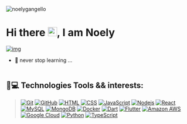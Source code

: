 <p align="left"><img src="https://komarev.com/ghpvc/?username=noelygangello" alt="noelygangello" /></p>

<h1 align = "justify"> Hi there <img src="https://media.giphy.com/media/hvRJCLFzcasrR4ia7z/giphy.gif" width="25px">, I am Noely</h1>

[![img](https://rawcdn.githack.com/NoelyGangello/NoelyGangello/08cb021b61e2b3730fb676c577bf27ae6947231a/assets/pix/Noely-G_fs-tn-18.svg)](https://github.com/dh-fs-tn-18-g7)

<!--
[![img](https://rawcdn.githack.com/dh-fs-tn-18-g7/.github/97babdb5dca2a7cdfdb765c692887654a74a4803/profile/dh-fstn-19-g7.svg)](https://github.com/dh-fs-tn-18-g7)
-->
<!--
**NoelyGangello/NoelyGangello** is a ✨ _special_ ✨ repository because its `README.md` (this file) appears on your GitHub profile.
-->


- 🌱 never stop learning ... 
<br> </br>
## 🚀💻 Technologies Tools && interests: 

> [![Git](https://img.shields.io/badge/-Git-black?style=flat-square&logo=git)](https://git-scm.com)
[![GitHub](https://img.shields.io/badge/-GitHub-181717?style=flat-square&logo=github)](https://github.com/)
[![HTML](https://img.shields.io/badge/-HTML5-E34F26?style=flat-square&logo=html5&logoColor=white)](https://developer.mozilla.org/pt-BR/docs/Web/HTML)
[![CSS](https://img.shields.io/badge/-CSS3-1572B6?style=flat-square&logo=css3)](https://developer.mozilla.org/pt-BR/docs/Web/CSS)
[![JavaScript](https://img.shields.io/badge/-JavaScript-black?style=flat-square&logo=javascript)](https://developer.mozilla.org/pt-BR/docs/Web/JavaScript)
[![Nodejs](https://img.shields.io/badge/-Nodejs-black?style=flat-square&logo=Node.js)](https://nodejs.dev/en/)
[![React](https://img.shields.io/badge/-React-black?style=flat-square&logo=react)](https://pt-br.reactjs.org)
[![MySQL](https://img.shields.io/badge/-MySQL-black?style=flat-square&logo=mysql)](https://www.mysql.com)
[![MongoDB](https://img.shields.io/badge/-MongoDB-black?style=flat-square&logo=mongodb)](https://www.mongodb.com/)
[![Docker](https://img.shields.io/badge/-Docker-black?style=flat-square&logo=docker)](https://www.docker.com)
[![Dart](https://img.shields.io/badge/-Dart-blue)](https://dart.dev)
[![Flutter](https://img.shields.io/badge/-Flutter-orange)](https://flutter.dev/)
[![Amazon AWS](https://img.shields.io/badge/Amazon%20AWS-232F3E?style=flat-square&logo=amazon-aws)](https://aws.amazon.com/pt/free/)
[![Google Cloud](https://img.shields.io/badge/Google%20Cloud-black?style=flat-square&logo=google-cloud)](https://cloud.google.com)
[![Python](https://img.shields.io/badge/-Python-black?style=flat-square&logo=Python)](https://www.youtube.com/watch?v=S9uPNppGsGo&list=PLHz_AreHm4dlKP6QQCekuIPky1CiwmdI6)
[![TypeScript](https://img.shields.io/badge/-TypeScript-purple)](https://www.typescriptlang.org)
